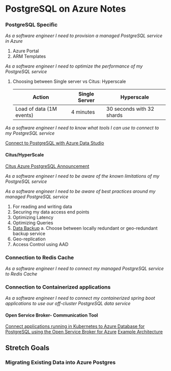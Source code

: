 # PostgreSQL on Azure Notes

### PostgreSQL Specific 
_As a software engineer I need to provision a managed PostgreSQL service in Azure_

1. Azure Portal 
2. ARM Templates

_As a software engineer I need to optimize the performance of my PostgreSQL service_

1. Choosing between Single server vs Citus: Hyperscale
    
    Action | Single Server | Hyperscale 
    --- | --- | ---
    Load of data (1M events) | 4 minutes | 30 seconds with 32 shards

_As a software engineer I need to know what tools I can use to connect to my PostgreSQL service_

[Connect to PostgreSQL with Azure Data Studio](https://docs.microsoft.com/en-us/sql/azure-data-studio/quickstart-postgres?view=sql-server-2017)

#### Citus/HyperScale 

[Citus Azure PostgreSQL Announcement](https://www.citusdata.com/blog/2019/05/06/introducing-hyperscale-citus-on-azure-database-for-postgres/)

_As a software engineer I need to be aware of the known limitations of  my PostgreSQL service_

_As a software engineer I need to be aware of best practices around my managed PostgreSQL service_

1. For reading and writing data 
2. Securing my data access end points
3. Optimizing Latency 
4. Optimizing Queries 
5. [Data Backup](https://docs.microsoft.com/en-us/azure/postgresql/concepts-backup)
    a. Choose between locally redundant or geo-redundant backup service 
6. Geo-replication
7. Access Control using AAD 

### Connection to Redis Cache 

_As a software engineer I need to connect my managed PostgreSQL service to Redis Cache_

### Connection to Containerized applications

_As a software engineer I need to connect my containerized spring boot applications to use our off-cluster PostgreSQL data service_

#### Open Service Broker- Communication Tool 
[Connect applications running in Kubernetes to Azure Database for PostgreSQL using the Open Service Broker for Azure](https://azure.microsoft.com/en-us/resources/videos/postg-osba-vid/)
[Example Architecture](https://azure.microsoft.com/en-us/solutions/architecture/migrate-existing-applications-with-aks/)

## Stretch Goals 

### Migrating Existing Data into Azure Postgres 

